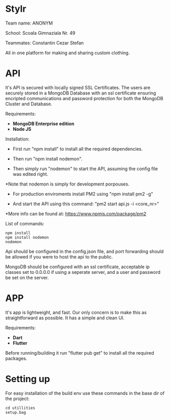 # Stylr
Team name: ANONYM

School: Scoala Gimnaziala Nr. 49

Teammates: Constantin Cezar Stefan

All in one platform for making and sharing custom clothing.
# API
It's API is secured with locally signed SSL Certificates. The users are securely stored in a MongoDB Database with an ssl certificate ensuring encripted communications and password protection for both the MongoDB Cluster and Database.


Requirements:
  * **MongoDB Enterprise edition**
  * **Node JS**
  
Installation:

  * First run "npm install" to install all the required dependencies.

  * Then run "npm install nodemon".

  * Then simply run "nodemon" to start the API, assuming the config file was edited right.

*Note that nodemon is simply for development porpouses.

  * For production enviroments install PM2 using "npm install pm2 -g"

  * And start the API using this command: "pm2 start api.js -i <core_nr>"
  
*More info can be found at: https://www.npmjs.com/package/pm2

List of commands:

    npm install
    npm install nodemon
    nodemon

Api should be configured in the config.json file, and port forwarding should be allowed if you were to host the api to the public.

MongoDB should be configured with an ssl certificate, acceptable ip classes set to 0.0.0.0 if using a seperate server, and a user and password be set on the server.

# APP
It's app is lightweight, and fast. Our only concern is to make this as straightforward as possible. It has a simple and clean UI.


Requirements:
 * **Dart**
 * **Flutter**

Before running/building it run "flutter pub get" to install all the required packages.


# Setting up

For easy installation of the build env use these commands in the base dir of the project:

    cd utillities
    setup.bag
